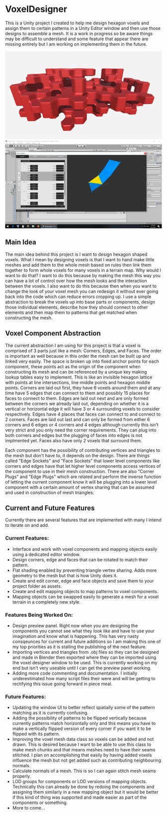 # VoxelDesigner

This is a Unity project I created to help me design hexagon voxels and assign them to certain patterns in a Unity Editor window and then use those designs to assemble a mesh. It is a work in progress so be aware things may be difficult to understand and some feature that appear there are missing entirely but I am working on implementing them in the future.

![](Screenshots/designer01.png)
![](Screenshots/designer02.png)

## Main Idea

The main idea behind this project is I want to design hexagon shaped voxels. What I mean by designing voxels is that I want to hand make little meshes and add them to the whole mesh based on rules then link them together to form whole voxels for many voxels in a terrain map. Why would I want to do that? I want to do this because by making the mesh this way you can have a lot of control over how the mesh looks and the interaction between the voxels. I also want to do this because then when you want to change the look of your voxel mesh you can redesign it without ever going back into the code which can reduce errors cropping up. I use a simple abstraction to break the voxels up into base parts or components, design those individual elements, describe how they should connect to other elements and then map them to patterns that get matched when constructing the mesh.

## Voxel Component Abstraction

The current abstraction I am using for this project is that a voxel is comprised of 3 parts just like a mesh: Corners, Edges, and Faces. The order is important as well because in this order the mesh can be built up and linked very easily. The space is broken up into fixed anchor points for each component, these points act as the origin of the component when constructing its mesh and can be referenced by a unique key making lookup tables easy to implement. This is like an invisible hexagon lattice with points at line intersections, line middle points and hexagon middle points. Corners are laid out first, they have 6 voxels around them and at any time have 5 edges that can connect to them and possibly 15 places for faces to connect to them. Edges are laid out next and are only formed between the corners we already laid out, depending on whether it is a vertical or horizontal edge it will have 3 or 4 surrounding voxels to consider respectively. Edges have 4 places that faces can connect to and connect to 2 corners. Faces are laid out last and can only be formed from either 6 corners and 6 edges or 4 corners and 4 edges although currently this isn't very strict and you only need the corner requirements. They can plug into both corners and edges but the plugging of faces into edges is not implmented yet. Faces also have only 2 voxels that surround them.

Each component has the possibility of contributing vertices and triangles to the mesh but don't have to, it depends on the design. There are things called "Edge Sockets" and "Face Sockets" that lower level components like corners and edges have that let higher level components access vertices of the component to use in their mesh construction. There are also "Corner Plugs" and "Edge Plugs" which are related and perform the inverse function of letting the current component know it will be plugging into a lower level component with a certain amount of vertex sharing that can be assumed and used in construction of mesh triangles.

## Current and Future Features

Currently there are several features that are implemented with many I intend to iterate on and add.

### Current Features:
* Interface and work with voxel components and mapping objects easily using a dedicated editor window.
* Design corners, edge and faces that can be rotated to match their pattern.
* Flat shading enabled by preventing triangle vertex sharing. Adds more geometry to the mesh but that is how Unity does it.
* Create and edit corner, edge and face objects and save them to your project folder as assets.
* Create and edit mapping objects to map patterns to voxel components.
* Mapping objects can be swapped easily to generate a mesh for a voxel terrain in a completely new style.

### Features Being Worked On:
* Design preview panel. Right now when you are designing the components you cannot see what they look like and have to use your imagination and know what is happening. This has very nasty consqeunces for current and future additions so I am making this one of my top priorities as it is stalling the publishing of the next feature.
* Importing vertices and triangles from .obj files so they can be designed and made in Blender then exported where they can be imported using the voxel designer window to be used. This is currently working on my end but isn't very useable until I can get the preview panel working.
* Adding more code commenting and documentation. I initially underestimated how many script files their were and will be getting to rectifying this issue going forward in piece meal.

### Future Features:
* Updating the window UI to better reflect spatially some of the pattern matching as it is currently confusing.
* Adding the possibility of patterns to be flipped vertically because currently patterns match horizontally only and this means you have to make a vertically flipped version of every corner if you want it to be flipped with its pattern.
* Improving the voxel mesh data class so voxels can be added and not drawn. This is desired because I want to be able to use this class to make mesh chunks and that means meshes need to have their seams stitched. I plan on accomplishing that easily by having added voxels influence the mesh but not get added such as contributing neighbouring normals.
* Calculate normals of a mesh. This is so I can again stitch mesh seams properly.
* LOD groups for components or LOD versions of mapping objects. Technically this can already be done by redoing the components and assigning them similarly in a new mapping object but it would be better if this kind of thing was supported and made easier as part of the components or something.
* More to come...
